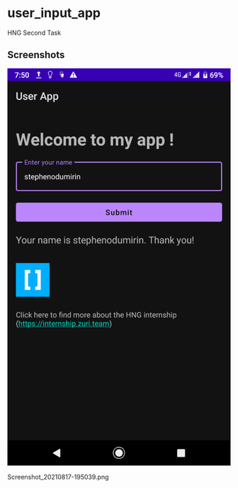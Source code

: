 # user_input_app
HNG Second Task

## Screenshots

![image](Screenshot_20210817-195039.png)



Screenshot_20210817-195039.png
